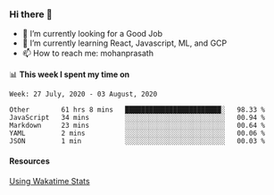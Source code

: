 ### Hi there 👋

- 🔭 I’m currently looking for a Good Job
- 🌱 I’m currently learning React, Javascript, ML, and GCP
- 📫 How to reach me: mohanprasath

📊 **This week I spent my time on**
<!--START_SECTION:waka-->
```text
Week: 27 July, 2020 - 03 August, 2020

Other        61 hrs 8 mins   ████████████████████████░   98.33 % 
JavaScript   34 mins         ░░░░░░░░░░░░░░░░░░░░░░░░░   00.94 % 
Markdown     23 mins         ░░░░░░░░░░░░░░░░░░░░░░░░░   00.64 % 
YAML         2 mins          ░░░░░░░░░░░░░░░░░░░░░░░░░   00.06 % 
JSON         1 min           ░░░░░░░░░░░░░░░░░░░░░░░░░   00.03 %
```
<!--END_SECTION:waka-->

#### Resources
[Using Wakatime Stats](https://github.com/marketplace/actions/waka-readme)
